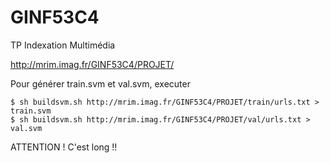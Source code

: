 # GINF53C4
TP Indexation Multimédia

http://mrim.imag.fr/GINF53C4/PROJET/

Pour générer train.svm et val.svm, executer

	$ sh buildsvm.sh http://mrim.imag.fr/GINF53C4/PROJET/train/urls.txt > train.svm
	$ sh buildsvm.sh http://mrim.imag.fr/GINF53C4/PROJET/val/urls.txt > val.svm

ATTENTION ! C'est long !!
